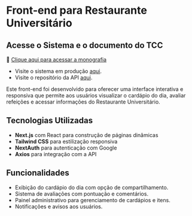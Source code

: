# Front-end para Restaurante Universitário

## Acesse o Sistema e o documento do TCC
📄 [Clique aqui para acessar a monografia](./TCC2.pdf)

- Visite o sistema em produção [aqui](https://cardapio-ru.vercel.app/).
- Visite o repositório da API [aqui](https://github.com/FelipeWallace/RU-API).

Este front-end foi desenvolvido para oferecer uma interface interativa e responsiva que permite aos usuários visualizar o cardápio do dia, avaliar refeições e acessar informações do Restaurante Universitário.  

## Tecnologias Utilizadas  
- **Next.js** com React para construção de páginas dinâmicas  
- **Tailwind CSS** para estilização responsiva  
- **NextAuth** para autenticação com Google  
- **Axios** para integração com a API  

## Funcionalidades  
- Exibição do cardápio do dia com opção de compartilhamento.  
- Sistema de avaliações com pontuação e comentários.  
- Painel administrativo para gerenciamento de cardápios e itens.  
- Notificações e avisos aos usuários.  
